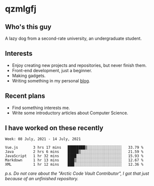 # qzmlgfj

## Who's this guy

A lazy dog from a second-rate university, an undergraduate student.

## Interests

* Enjoy creating new projects and repositories, but never finish them.
* Front-end development, just a beginner.
* Making gadgets.
* Writing something in my personal [blog](https://qzmlgfj.ml/blog).

## Recent plans

* Find something interests me.
* Write some introductory articles about Computer Science.

<!--
* Try to develop a website for [Anime4KCPP](https://github.com/TianZerL/Anime4KCPP).
* Develop a Markdown renderer which user can customize its css, of course it is GUI-based.~~(If I could finish  it before getting bored)~~
* Work with my [teammates](https://github.com/SWJTU-Lazy-Dogs).
* Find something interests me, as a hobby after finishing my ~~boring~~ homework.
-->

## I have worked on these recently

<!--START_SECTION:waka-->
```text
Week: 08 July, 2021 - 14 July, 2021

Vue.js       3 hrs 17 mins   ████████▒░░░░░░░░░░░░░░░░   33.79 % 
Java         2 hrs 6 mins    █████▒░░░░░░░░░░░░░░░░░░░   21.59 % 
JavaScript   1 hr 32 mins    ████░░░░░░░░░░░░░░░░░░░░░   15.93 % 
Markdown     1 hr 13 mins    ███▒░░░░░░░░░░░░░░░░░░░░░   12.67 % 
XML          1 hr 12 mins    ███░░░░░░░░░░░░░░░░░░░░░░   12.36 % 
```
<!--END_SECTION:waka-->

*p.s.  Do not care about the "Arctic Code Vault Contributor", I got that just because of an unfinished repository.*

<!--
**qzmlgfj/qzmlgfj** is a ✨ _special_ ✨ repository because its `README.md` (this file) appears on your GitHub profile.

Here are some ideas to get you started:

- 🔭 I’m currently working on ...
- 🌱 I’m currently learning ...
- 👯 I’m looking to collaborate on ...
- 🤔 I’m looking for help with ...
- 💬 Ask me about ...
- 📫 How to reach me: ...
- 😄 Pronouns: ...
- ⚡ Fun fact: ...
-->
